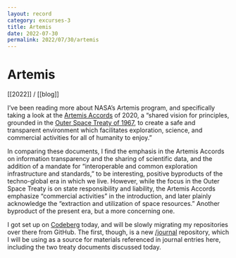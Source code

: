 ```yaml
---
layout: record
category: excurses-3
title: Artemis
date: 2022-07-30
permalink: 2022/07/30/artemis
---
```


# Artemis

[[2022]] / [[blog]]

I’ve been reading more about NASA’s Artemis program, and specifically taking a look at the [Artemis Accords](https://www.nasa.gov/specials/artemis-accords/index.html) of 2020, a “shared vision for principles, grounded in the [Outer Space Treaty of 1967](https://www.unoosa.org/oosa/en/ourwork/spacelaw/treaties/introouterspacetreaty.html), to create a safe and transparent environment which facilitates exploration, science, and commercial activities for all of humanity to enjoy.”

In comparing these documents, I find the emphasis in the Artemis Accords on information transparency and the sharing of scientific data, and the addition of a mandate for “interoperable and common exploration infrastructure and standards,” to be interesting, positive byproducts of the techno-global era in which we live. However, while the focus in the Outer Space Treaty is on state responsibility and liability, the Artemis Accords emphasize “commercial activities” in the introduction, and later plainly acknowledge the “extraction and utilization of space resources.” Another byproduct of the present era, but a more concerning one.

I got set up on [Codeberg](https://codeberg.org/) today, and will be slowly migrating my repositories over there from GitHub. The first, though, is a new [/journal](https://codeberg.org/steinea/journal) repository, which I will be using as a source for materials referenced in journal entries here, including the two treaty documents discussed today.
